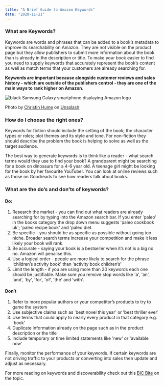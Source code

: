 ```yaml
---
title: "A Brief Guide to Amazon Keywords"
date: "2020-11-21"
---
```


### What are Keywords?
Keywords are words and phrases that can be added to a book’s metadata to improve its searchability on Amazon. They are not visible on the product page but they allow publishers to submit more information about the book than is already in the description or title. To make your book easier to find you need to supply keywords that accurately represent the book’s content as well as match terms that your customers are already searching for. 

<strong>Keywords are important because alongside customer reviews and sales history - which are outside of the publishers control - they are one of the main ways to rank higher on Amazon.</strong>

![black Samsung Galaxy smartphone displaying Amazon logo](https://images.unsplash.com/photo-1523474253046-8cd2748b5fd2?ixlib=rb-1.2.1&auto=format&fit=crop&w=750&q=80)

<span>Photo by <a href="https://unsplash.com/@christinhumephoto?utm_source=unsplash&amp;utm_medium=referral&amp;utm_content=creditCopyText">Christin Hume</a> on <a href="https://unsplash.com/?utm_source=unsplash&amp;utm_medium=referral&amp;utm_content=creditCopyText">Unsplash</a></span>

### How do I choose the right ones?

Keywords for fiction should include the setting of the book; the character types or roles; plot themes and its style and tone. 
For non-fiction they should describe the problem the book is helping to solve as well as the target audience. 

The best way to generate keywords is to think like a reader - what search terms would they use to find your book? A grandparent might be searching for a book on dinosaurs for a 4-6 year old. A teenage girl might be looking for the book by her favourite YouTuber.  You can look at online reviews such as those on Goodreads to see how readers talk about books. 

### What are the do’s and don’ts of keywords?
#### Do:
1. Research the market - you can find out what readers are already searching for by typing into the Amazon search bar. If you enter 'paleo' in the books category the drop down menu suggests 'paleo cookbook uk'; 'paleo recipe book' and 'paleo diet.
2. Be specific - you should be as specific as possible without going too niche. Broader search terms increase your competition and make it less likely your book will rank.
3. Be accurate - saying your book is a bestseller when it’s not is a big no no. Amazon will penalise this.
4. Use a logical order - people are more likely to search for the phrase 'children’s activity book' than 'activity book children’s'
5. Limit the length - if you are using more than 20 keywords each one should be justifiable. Make sure you remove stop words like 'a', 'an', 'and', 'by', 'for', 'of', 'the' and 'with'.

#### Don’t
1. Refer to more popular authors or your competitor’s products to try to game the system
2. Use subjective claims such as 'best novel this year' or 'best thriller ever'
3. Use terms that could apply to nearly every product in that category e.g. 'book' 
4. Duplicate information already on the page such as in the product description or the title
5. Include temporary or time limited statements like 'new' or 'available now'

Finally, monitor the performance of your keywords. If certain keywords are not driving traffic to your products or converting into sales then update and adjust as necessary. 

For more reading on keywords and discoverability check out this [BIC Bite](https://www.bic.org.uk/files/pdfs/BIC%20BITES/BIC%20Bites%20Keywords%20in%20Metadata_FINAL.pdf) on the topic.

